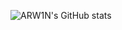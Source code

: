 <!--START_SECTION:waka-->
<!--END_SECTION:waka-->

![ARW1N's GitHub stats](https://github-readme-stats.vercel.app/api?username=ARW1N&bg_color=30,e96443,904e95&title_color=fff&text_color=fff)
